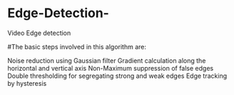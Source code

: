 # Edge-Detection-
Video Edge detection

#The basic steps involved in this algorithm are:

Noise reduction using Gaussian filter
Gradient calculation along the horizontal and vertical axis
Non-Maximum suppression of false edges
Double thresholding for segregating strong and weak edges
Edge tracking by hysteresis
